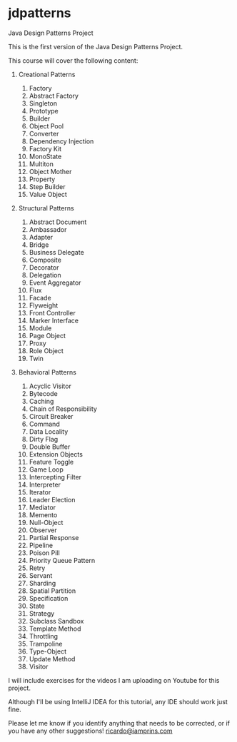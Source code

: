 # jdpatterns
Java Design Patterns Project

This is the first version of the Java Design Patterns Project. 

This course will cover the following content:

1. Creational Patterns
    1. Factory
    1. Abstract Factory
    1. Singleton
    1. Prototype
    1. Builder
    1. Object Pool
    1. Converter
    1. Dependency Injection
    1. Factory Kit
    1. MonoState
    1. Multiton
    1. Object Mother
    1. Property
    1. Step Builder
    1. Value Object
    
1. Structural Patterns
    1. Abstract Document
    1. Ambassador
    1. Adapter
    1. Bridge
    1. Business Delegate
    1. Composite
    1. Decorator
    1. Delegation
    1. Event Aggregator
    1. Flux
    1. Facade
    1. Flyweight
    1. Front Controller
    1. Marker Interface
    1. Module
    1. Page Object
    1. Proxy
    1. Role Object
    1. Twin
    
1. Behavioral Patterns
    1. Acyclic Visitor
    1. Bytecode
    1. Caching
    1. Chain of Responsibility
    1. Circuit Breaker
    1. Command
    1. Data Locality
    1. Dirty Flag
    1. Double Buffer
    1. Extension Objects
    1. Feature Toggle
    1. Game Loop
    1. Intercepting Filter
    1. Interpreter
    1. Iterator
    1. Leader Election
    1. Mediator
    1. Memento 
    1. Null-Object
    1. Observer
    1. Partial Response
    1. Pipeline
    1. Poison Pill
    1. Priority Queue Pattern
    1. Retry
    1. Servant
    1. Sharding
    1. Spatial Partition
    1. Specification
    1. State
    1. Strategy
    1. Subclass Sandbox
    1. Template Method
    1. Throttling
    1. Trampoline
    1. Type-Object
    1. Update Method
    1. Visitor

I will include exercises for the videos I am uploading on Youtube for this project. 

Although I'll be using IntelliJ IDEA for this tutorial, any IDE should work just fine.

Please let me know if you identify anything that needs to be corrected, or if you have any other suggestions!
ricardo@iamprins.com
